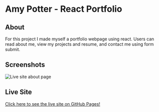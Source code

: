 # Amy Potter - React Portfolio
## About
For this project I made myself a portfolio webpage using react. Users can read about me, view my projects and resume, and contact me using form submit.
## Screenshots
![Live site about page](/client/public/potteramy.github.io_portfolio-react_.png)
## Live Site
[Click here to see the live site on GitHub Pages!](https://potteramy.github.io/portfolio-react/)